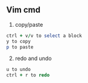 ## Vim cmd

1. copy/paste
```ruby
ctrl + v/v to select a block
y to copy
p to paste
```
2. redo and undo
```ruby
u to undo
ctrl + r to redo
```
